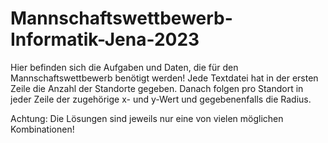 # Mannschaftswettbewerb-Informatik-Jena-2023

Hier befinden sich die Aufgaben und Daten, die für den Mannschaftswettbewerb benötigt werden!
Jede Textdatei hat in der ersten Zeile die Anzahl der Standorte gegeben. Danach folgen pro Standort in jeder Zeile der zugehörige x- und y-Wert und gegebenenfalls die Radius.

Achtung: Die Lösungen sind jeweils nur eine von vielen möglichen Kombinationen! 
